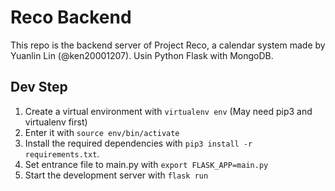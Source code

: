 # Reco Backend

This repo is the backend server of Project Reco, a calendar system made by Yuanlin Lin (@ken20001207).
Usin Python Flask with MongoDB.

## Dev Step

1. Create a virtual environment with `virtualenv env` (May need pip3 and virtualenv first)
2. Enter it with `source env/bin/activate`
3. Install the required dependencies with `pip3 install -r requirements.txt`.
4. Set entrance file to main.py with `export FLASK_APP=main.py`
5. Start the development server with `flask run`
